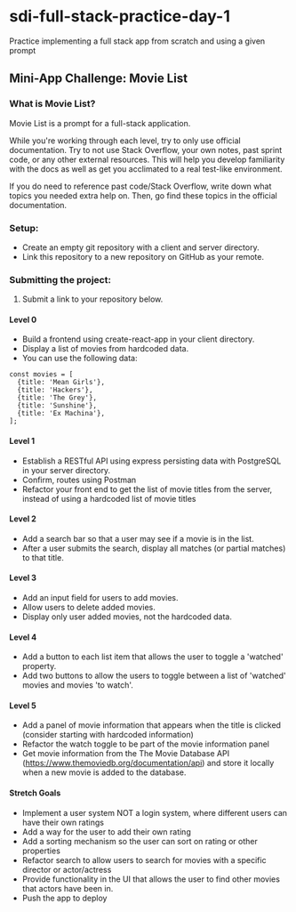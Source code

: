 # sdi-full-stack-practice-day-1
Practice implementing a full stack app from scratch and using a given prompt

## Mini-App Challenge: Movie List
### What is Movie List?
Movie List is a prompt for a full-stack application.

While you're working through each level, try to only use official documentation. Try to not use Stack Overflow, your own notes, past sprint code, or any other external resources. This will help you develop familiarity with the docs as well as get you acclimated to a real test-like environment.

If you do need to reference past code/Stack Overflow, write down what topics you needed extra help on. Then, go find these topics in the official documentation.

### Setup:
* Create an empty git repository with a client and server directory.
* Link this repository to a new repository on GitHub as your remote.

### Submitting the project:
1. Submit a link to your repository below.

#### Level 0
* Build a frontend using create-react-app in your client directory.
* Display a list of movies from hardcoded data.
* You can use the following data:
```
const movies = [
  {title: 'Mean Girls'},
  {title: 'Hackers'},
  {title: 'The Grey'},
  {title: 'Sunshine'},
  {title: 'Ex Machina'},
];
```

#### Level 1
* Establish a RESTful API using express persisting data with PostgreSQL in your server directory.
* Confirm, routes using Postman
* Refactor your front end to get the list of movie titles from the server, instead of using a hardcoded list of movie titles

#### Level 2
* Add a search bar so that a user may see if a movie is in the list.
* After a user submits the search, display all matches (or partial matches) to that title.

#### Level 3
* Add an input field for users to add movies.
* Allow users to delete added movies.
* Display only user added movies, not the hardcoded data.

#### Level 4
* Add a button to each list item that allows the user to toggle a 'watched' property.
* Add two buttons to allow the users to toggle between a list of 'watched' movies and movies 'to watch'.

#### Level 5
* Add a panel of movie information that appears when the title is clicked (consider starting with hardcoded information)
* Refactor the watch toggle to be part of the movie information panel
* Get movie information from the The Movie Database API (https://www.themoviedb.org/documentation/api) and store it locally when a new movie is added to the database.

#### Stretch Goals
* Implement a user system NOT a login system, where different users can have their own ratings
* Add a way for the user to add their own rating
* Add a sorting mechanism so the user can sort on rating or other properties
* Refactor search to allow users to search for movies with a specific director or actor/actress
* Provide functionality in the UI that allows the user to find other movies that actors have been in.
* Push the app to deploy
